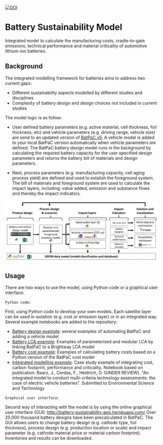 [![DOI](https://zenodo.org/badge/540456211.svg)](https://zenodo.org/badge/latestdoi/540456211)


# Battery Sustainability Model
Integrated model to calculate the manufacturing costs, cradle-to-gate emissions, technical performance and material criticality of automotive lithium-ion batteries.

## Background
The integrated modelling framework for batteries aims to address two current gaps:
* Different sustainability aspects modelled by different studies and disciplines
 * Complexity of battery design and design choices not included in current studies

The model logic is as follow: 
* User defined battery parameters (e.g. active material, cell thickness, foil thickness, etc) and vehicle parameters (e.g. driving range, vehicle size) are send to an updated version of [BatPaC v5](https://www.anl.gov/cse/batpac-model-software). A vehicle model is added to your local BatPaC version automatically when vehicle parameters are defined. The BatPaC battery design model runs in the background by calculating the required battery capacity for the user specified design parameters and returns the battery bill of materials and design parameters. 

* Next, process parameters (e.g. manufacturing capacity, cell aging process yield) are defined and used to estalish the foreground system. The bill of materials and foreground system are used to calculate the impact layers, including: value added, emission and substance flows and thereby the impact indicators. 


<p align="center">
<img src="https://github.com/jbaars/Batt_Sust_Model/blob/main/docs/battery_model_overview.jpg" width="650">
</p>


## Usage

There are two ways to use the model, using Python code or a graphical user interface: <br>

`Python code:` <br>

First, using Python code to develop your own models. Each satellite layer can be used in isolation (e.g. cost or emission layer) or in an integrated way. Several example notebooks are added to the repository:
* [Battery design example](https://github.com/jbaars/Batt_Sust_Model/blob/main/example%20notebooks/Example%20battery%20design.ipynb): several examples of automating BatPaC and adding a vehicle model
* [Battery LCA example](https://github.com/jbaars/Batt_Sust_Model/blob/main/example%20notebooks/Example%20battery%20LCA.ipynb): Examples of parameterised and modular LCA by linking BatPaC to a Brightway LCA model
* [Battery cost example](https://github.com/jbaars/Batt_Sust_Model/blob/main/example%20notebooks/Example%20battery%20cost.ipynb ): Examples of calculating battery costs based on a Python version of the BatPaC cost model
* [Integrated modelling example](https://github.com/jbaars/Batt_Sust_Model/tree/main/example%20notebooks/Example%20publication%20-%20integrated%20modelling): Case study example of integrating cost, carbon footprint, performance and criticality. Notebook based on publication: Baars, J., Cerdas, F., Heidrich, O. (UNDER REVIEW). "An integrated model to conduct multi-criteria technology assessments: the case of electric vehicle batteries". Submitted to Environmental Science and Technology

`Graphical user interface:`<br>

Second way of interacting with the model is by using the online graphical user interface (GUI):
http://battery-sustainability-app.herokuapp.com/
Over 20,000 thousand battery designs have been precalculated in BatPaC. The GUI allows users to change battery design (e.g. cathode type, foil thickness), process design (e.g. production location or scale) and impact parameter (e.g. cathode material price or material carbon footprint). Inventories and results can be downloaded. 
